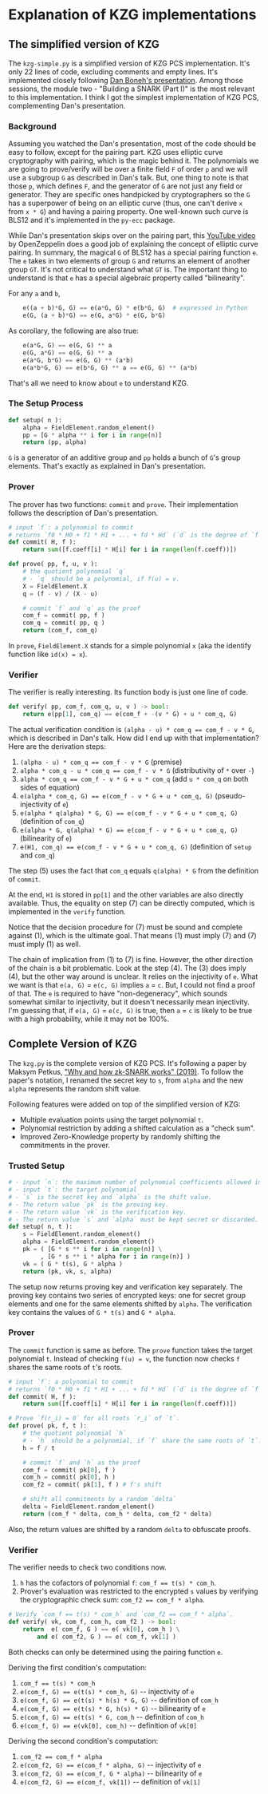 # Explanation of KZG implementations

## The simplified version of KZG

The `kzg-simple.py` is a simplified version of KZG PCS implementation. It's only 22 lines of code, excluding comments and empty lines. It's implemented closely following [Dan Boneh's presentation](https://zkhack.dev/whiteboard/). Among those sessions, the module two - "Building a SNARK (Part I)" is the most relevant to this implementation. I think I got the simplest implementation of KZG PCS, complementing Dan's presentation.

### Background
Assuming you watched the Dan's presentation, most of the code should be easy to follow, except for the pairing part. KZG uses elliptic curve cryptography with pairing, which is the magic behind it. The polynomials we are going to prove/verify will be over a finite field `F` of order `p` and we will use a subgroup `G` as described in Dan's talk. But, one thing to note is that those `p`, which defines `F`, and the generator of `G` are not just any field or generator. They are specific ones handpicked by cryptographers so the `G` has a superpower of being on an elliptic curve (thus, one can't derive `x` from `x * G`) and having a pairing property. One well-known such curve is BLS12 and it's implemented in the `py-ecc` package.

While Dan's presentation skips over on the pairing part, this [YouTube video](https://youtu.be/9TFEBuANioo?si=3CFyCDRLioTnpVGG) by OpenZeppelin does a good job of explaining the concept of elliptic curve pairing. In summary, the magical `G` of BLS12 has a special pairing function `e`. The `e` takes in two elements of group `G` and returns an element of another group `GT`. It's not critical to understand what `GT` is. The important thing to understand is that `e` has a special algebraic property called "bilinearity".

For any `a` and `b`,
```python
    e((a + b)*G, G) == e(a*G, G) * e(b*G, G)  # expressed in Python
    e(G, (a + b)*G) == e(G, a*G) * e(G, b*G)
```

As corollary, the following are also true:

```python
    e(a*G, G) == e(G, G) ** a
    e(G, a*G) == e(G, G) ** a
    e(a*G, b*G) == e(G, G) ** (a*b)
    e(a*b*G, G) == e(b*G, G) ** a == e(G, G) ** (a*b)
```

That's all we need to know about `e` to understand KZG.


### The Setup Process

```python
def setup( n ):
    alpha = FieldElement.random_element()
    pp = [G * alpha ** i for i in range(n)]
    return (pp, alpha)
```

`G` is a generator of an additive group and `pp` holds a bunch of `G`'s group elements. That's exactly as explained in Dan's presentation.

### Prover

The prover has two functions: `commit` and `prove`. Their implementation follows the description of Dan's presentation.

```python
# input `f`: a polynomial to commit
# returns `f0 * H0 + f1 * H1 + ... + fd * Hd` (`d` is the degree of `f`).
def commit( H, f ):
    return sum([f.coeff[i] * H[i] for i in range(len(f.coeff))])
```

```python
def prove( pp, f, u, v ):
    # the quotient polynomial `q`
    # - `q` should be a polynomial, if f(u) = v.
    X = FieldElement.X
    q = (f - v) / (X - u)

    # commit `f` and `q` as the proof
    com_f = commit( pp, f )
    com_q = commit( pp, q )
    return (com_f, com_q)
```

In `prove`, `FieldElement.X` stands for a simple polynomial `x` (aka the identify function like `id(x) = x`).

### Verifier

The verifier is really interesting. Its function body is just one line of code.

```python
def verify( pp, com_f, com_q, u, v ) -> bool:
    return e(pp[1], com_q) == e(com_f + -(v * G) + u * com_q, G)
```

The actual verification condition is `(alpha - u) * com_q == com_f - v * G`, which is described in Dan's talk. How did I end up with that implementation? Here are the derivation steps:

1. `(alpha - u) * com_q == com_f - v * G`   (premise)
2. `alpha * com_q - u * com_q == com_f - v * G`  (distributivity of `*` over `-`)
3. `alpha * com_q == com_f - v * G + u * com_q`  (add `u * com_q` on both sides of equation)
4. `e(alpha * com_q, G) == e(com_f - v * G + u * com_q, G)` (pseudo-injectivity of `e`)
5. `e(alpha * q(alpha) * G, G) == e(com_f - v * G + u * com_q, G)` (definition of `com_q`)
6. `e(alpha * G, q(alpha) * G) == e(com_f - v * G + u * com_q, G)` (bilinearity of `e`)
7. `e(H1, com_q) == e(com_f - v * G + u * com_q, G)` (definition of `setup` and `com_q`)

The step (5) uses the fact that `com_q` equals `q(alpha) * G` from the definition of `commit`.

At the end, `H1` is stored in `pp[1]` and the other variables are also directly available. Thus, the equality on step (7) can be directly computed, which is implemented in the `verify` function.

Notice that the decision procedure for (7) must be sound and complete against (1), which is the ultimate goal. That means (1) must imply (7) and (7) must imply (1) as well.

The chain of implication from (1) to (7) is fine. However, the other direction of the chain is a bit problematic. Look at the step (4). The (3) does imply (4), but the other way around is unclear. It relies on the injectivity of `e`. What we want is that `e(a, G)` = `e(c, G)` implies `a` = `c`. But, I could not find a proof of that. The `e` is required to have "non-degeneracy", which sounds somewhat similar to injectivity, but it doesn't necessarily mean injectivity. I'm guessing that, if `e(a, G)` = `e(c, G)` is true, then `a` = `c` is likely to be true with a high probability, while it may not be 100%.


## Complete Version of KZG

The `kzg.py` is the complete version of KZG PCS. It's following a paper by Maksym Petkus, ["Why and how zk-SNARK works" (2019)](https://arxiv.org/abs/1906.07221). To follow the paper's notation, I renamed the secret key to `s`, from `alpha` and the new `alpha` represents the random shift value.

Following features were added on top of the simplified version of KZG:

- Multiple evaluation points using the target polynomial `t`.
- Polynomial restriction by adding a shifted calculation as a "check sum".
- Improved Zero-Knowledge property by randomly shifting the commitments in the prover.

### Trusted Setup

```python
# - input `n`: the maximum number of polynomial coefficients allowed in the scheme.
# - input `t`: the target polynomial
# - `s` is the secret key and `alpha` is the shift value.
# - The return value `pk` is the proving key.
# - The return value `vk` is the verification key.
# - The return value `s` and `alpha` must be kept secret or discarded.
def setup( n, t ):
    s = FieldElement.random_element()
    alpha = FieldElement.random_element()
    pk = ( [G * s ** i for i in range(n)] \
         , [G * s ** i * alpha for i in range(n)] )
    vk = ( G * t(s), G * alpha )
    return (pk, vk, s, alpha)
```

The setup now returns proving key and verification key separately.
The proving key contains two series of encrypted keys: one for secret group elements and one for the same elements shifted by `alpha`. The verification key contains the values of `G * t(s)` and `G * alpha`.

### Prover

The `commit` function is same as before. The `prove` function takes the target polynomial `t`. Instead of checking `f(u) = v`, the function now checks `f` shares the same roots of `t`'s roots.

```python
# input `f`: a polynomial to commit
# returns `f0 * H0 + f1 * H1 + ... + fd * Hd` (`d` is the degree of `f`).
def commit( H, f ):
    return sum([f.coeff[i] * H[i] for i in range(len(f.coeff))])

# Prove `f(r_i) = 0` for all roots `r_i` of `t`.
def prove( pk, f, t ):
    # the quotient polynomial `h`
    # - `h` should be a polynomial, if `f` share the same roots of `t`.
    h = f / t

    # commit `f` and `h` as the proof
    com_f = commit( pk[0], f )
    com_h = commit( pk[0], h )
    com_f2 = commit( pk[1], f ) # f's shift

    # shift all commitments by a random `delta`
    delta = FieldElement.random_element()
    return (com_f * delta, com_h * delta, com_f2 * delta)
```

Also, the return values are shifted by a random `delta` to obfuscate proofs.


### Verifier

The verifier needs to check two conditions now.

1. `h` has the cofactors of polynomial `f`: `com_f == t(s) * com_h`.
2. Prover's evaluation was restricted to the encrypted `s` values by verifying the cryptographic check sum: `com_f2 == com_f * alpha`.

```python
# Verify `com_f == t(s) * com_h` and `com_f2 == com_f * alpha`.
def verify( vk, com_f, com_h, com_f2 ) -> bool:
    return  e( com_f, G ) == e( vk[0], com_h ) \
        and e( com_f2, G ) == e( com_f, vk[1] )
```

Both checks can only be determined using the pairing function `e`.

Deriving the first condition's computation:

1. `com_f == t(s) * com_h`
2. `e(com_f, G) == e(t(s) * com_h, G)`   -- injectivity of `e`
3. `e(com_f, G) == e(t(s) * h(s) * G, G)`  -- definition of `com_h`
4. `e(com_f, G) == e(t(s) * G, h(s) * G)`  -- bilinearity of `e`
4. `e(com_f, G) == e(t(s) * G, com_h`  -- definition of `com_h`
5. `e(com_f, G) == e(vk[0], com_h)`  -- definition of `vk[0]`

Deriving the second condition's computation:

1. `com_f2 == com_f * alpha`
2. `e(com_f2, G) == e(com_f * alpha, G)`   -- injectivity of `e`
3. `e(com_f2, G) == e(com_f, G * alpha)`  -- bilinearity of `e`
4. `e(com_f2, G) == e(com_f, vk[1])`  -- definition of `vk[1]`
